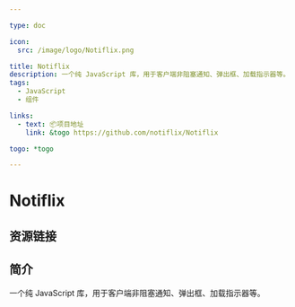 ```yaml
---

type: doc

icon:
  src: /image/logo/Notiflix.png

title: Notiflix
description: 一个纯 JavaScript 库，用于客户端非阻塞通知、弹出框、加载指示器等。
tags:
  - JavaScript
  - 组件

links:
  - text: 📦项目地址
    link: &togo https://github.com/notiflix/Notiflix

togo: *togo

---
```


<ShowLogo />

# Notiflix

<ShowTags />

<ShowBreadcrumb />

## 资源链接

<ShowLinks />

## 简介

一个纯 JavaScript 库，用于客户端非阻塞通知、弹出框、加载指示器等。
